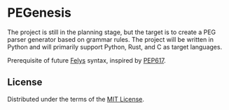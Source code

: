 # PEGenesis

The project is still in the planning stage, but the target is to create a PEG parser generator based on grammar rules. The project will be written in Python and will primarily support Python, Rust, and C as target languages.

Prerequisite of future [Felys](https://github.com/felys-lang/felys) syntax, inspired by [PEP617](https://peps.python.org/pep-0617/).

## License

Distributed under the terms of the [MIT License](https://github.com/FelysNeko/pegenesis/blob/main/LICENSE).

